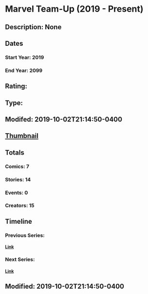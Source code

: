 # Marvel Team-Up (2019 - Present)
## Description: None
## Dates
### Start Year: 2019
### End Year: 2099
## Rating: 
## Type: 
## Modifed: 2019-10-02T21:14:50-0400
## [Thumbnail](http://i.annihil.us/u/prod/marvel/i/mg/9/e0/5c9e547d92cc2.jpg)
## Totals
### Comics: 7
### Stories: 14
### Events: 0
### Creators: 15
## Timeline
### Previous Series: 
#### [Link]()
### Next Series: 
#### [Link]()
## Modified: 2019-10-02T21:14:50-0400